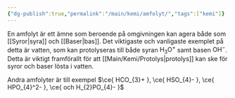 ```yaml
---
{"dg-publish":true,"permalink":"/main/kemi/amfolyt/","tags":["kemi"]}
---
```


En amfolyt är ett ämne som beroende på omgivningen kan agera både som [[Syror\|syra]] och [[Baser\|bas]]. Det viktigaste och vanligaste exemplet på detta är vatten, som kan protolyseras till både syran $\mathrm{H_3O^+}$ samt basen $\mathrm{OH^-}$. Detta är viktigt framförallt för att [[Main/Kemi/Protolys\|protolys]] kan ske för syror och baser lösta i vatten.

Andra amfolyter är till exempel $\ce{ HCO_{3}+ }, \ce{ HSO_{4}- }, \ce{ HPO_{4}^2- }, \ce{ och H_{2}PO_{4}- }$